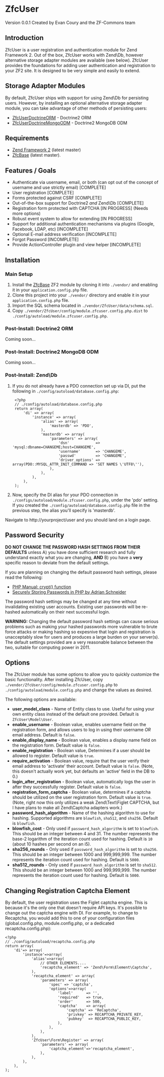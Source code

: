 ZfcUser
=======
Version 0.0.1 Created by Evan Coury and the ZF-Commons team

Introduction
------------

ZfcUser is a user registration and authentication module for Zend Framework 2.
Out of the box, ZfcUser works with Zend\Db, however alternative storage adapter
modules are available (see below). ZfcUser provides the foundations for adding
user authentication and registration to your ZF2 site. It is designed to be very
simple and easily to extend.

Storage Adapter Modules
-----------------------

By default, ZfcUser ships with support for using Zend\Db for persisting users.
However, by installing an optional alternative storage adapter module, you can
take advantage of other methods of persisting users:

- [ZfcUserDoctrineORM](https://github.com/ZF-Commons/ZfcUserDoctrineORM) - Doctrine2 ORM
- [ZfcUserDoctrineMongoODM](https://github.com/ZF-Commons/ZfcUserDoctrineMongoODM) - Doctrine2 MongoDB ODM

Requirements
------------

* [Zend Framework 2](https://github.com/zendframework/zf2) (latest master)
* [ZfcBase](https://github.com/ZF-Commons/ZfcBase) (latest master).

Features / Goals
----------------

* Authenticate via username, email, or both (can opt out of the concept of
  username and use strictly email) [COMPLETE]
* User registration [COMPLETE]
* Forms protected against CSRF [COMPLETE]
* Out-of-the-box support for Doctrine2 _and_ Zend\Db [COMPLETE]
* Registration form protected with CAPTCHA [IN PROGRESS] \(Needs more options\)
* Robust event system to allow for extending [IN PROGRESS]
* Support for additional authentication mechanisms via plugins (Google,
  Facebook, LDAP, etc) [INCOMPLETE]
* Optional E-mail address verification [INCOMPLETE]
* Forgot Password [INCOMPLETE]
* Provide ActionController plugin and view helper [INCOMPLETE]

Installation
------------

### Main Setup

1. Install the [ZfcBase](https://github.com/ZF-Commons/ZfcBase) ZF2 module
   by cloning it into `./vendor/` and enabling it in your
   `application.config.php` file.
2. Clone this project into your `./vendor/` directory and enable it in your
   `application.config.php` file.
3. Import the SQL schema located in `./vendor/ZfcUser/data/schema.sql`.
4. Copy `./vendor/ZfcUser/config/module.zfcuser.config.php.dist` to
   `./config/autoload/module.zfcuser.config.php`.

### Post-Install: Doctrine2 ORM

Coming soon...

### Post-Install: Doctrine2 MongoDB ODM

Coming soon...

### Post-Install: Zend\Db

1. If you do not already have a PDO connection set up via DI, put the following
   in `./config/autoload/database.config.php`:

        <?php
        // ./config/autoload/database.config.php
        return array(
            'di' => array(
                'instance' => array(
                    'alias' => array(
                        'masterdb' => 'PDO',
                    ),
                    'masterdb' => array(
                        'parameters' => array(
                            'dsn'            => 'mysql:dbname=CHANGEME;host=CHANGEME',
                            'username'       => 'CHANGEME',
                            'passwd'         => 'CHANGEME',
                            'driver_options' => array(PDO::MYSQL_ATTR_INIT_COMMAND => 'SET NAMES \'UTF8\''),
                        ),
                    ),
                ),
            ),
        );

2. Now, specify the DI alias for your PDO connection in
   `./configs/autoload/module.zfcuser.config.php`, under the 'pdo' setting.
   If you created the `./config/autoload/database.config.php` file in the
   previous step, the alias you'll specify is 'masterdb'.

Navigate to http://yourproject/user and you should land on a login page.

Password Security
-----------------

**DO NOT CHANGE THE PASSWORD HASH SETTINGS FROM THEIR DEFAULTS** unless A) you
have done sufficient research and fully understand exactly what you are
changing, **AND** B) you have a **very** specific reason to deviate from the
default settings.

If you are planning on changing the default password hash settings, please read
the following:

- [PHP Manual: crypt() function](http://php.net/manual/en/function.crypt.php)
- [Securely Storing Passwords in PHP by Adrian Schneider](http://www.syndicatetheory.com/labs/securely-storing-passwords-in-php)

The password hash settings may be changed at any time without invalidating
existing user accounts. Existing user passwords will be re-hashed automatically
on their next successful login.

**WARNING:** Changing the default password hash settings can cause serious
problems such as making your hashed passwords more vulnerable to brute force
attacks or making hashing so expesnive that login and registration is
unacceptably slow for users and produces a large burden on your server(s). The
default settings provided are a very reasonable balance between the two,
suitable for computing power in 2011.

Options
-------

The ZfcUser module has some options to allow you to quickly customize the basic
functionality. After installing ZfcUser, copy
`./vendor/ZfcUser/config/module.zfcuser.config.php` to
`./config/autoload/module.config.php` and change the values as desired.

The following options are available:

- **user_model_class** - Name of Entity class to use. Useful for using your own
  entity class instead of the default one provided. Default is
  `ZfcUser\Model\User`.
- **enable_username** - Boolean value, enables username field on the
  registration form, and allows users to log in using their username _OR_ email
  address.  Default is `false`.
- **enable_display_name** - Boolean value, enables a display name field on the
  registration form. Default value is `false`.
- **enable_registration** - Boolean value, Determines if a user should be
  allowed to register. Default value is `true`.
- **require_activation** - Boolean value, require that the user verify their
  email address to 'activate' their account. Default value is `false`. (Note,
  this doesn't actually work yet, but defaults an 'active' field in the DB to
  0.)
- **login_after_registration** - Boolean value, automatically logs the user in
  after they successfully register. Default value is `false`.
- **registration_form_captcha** - Boolean value, determines if a captcha should
  be utilized on the user registration form. Default value is `true`. (Note,
  right now this only utilizes a weak Zend\Text\Figlet CAPTCHA, but I have plans
  to make all Zend\Captcha adapters work.)
- **password_hash_algorithm** - Name of the hashing algorithm to use for
  hashing.  Supported algorithms are `blowfish`, `sha512`, and `sha256`. Default
  is `blowfish`.
- **blowfish_cost** - Only used if `password_hash_algorithm` is set to
  `blowfish`. This should be an integer between 4 and 31. The number represents
  the base-2 logarithm of the iteration count used for hashing.  Default is `10`
  (about 10 hashes per second on an i5).
- **sha256_rounds** - Only used if `password_hash_algorithm` is set to `sha256`.
  This should be an integer between 1000 and 999,999,999. The number represents
  the iteration count used for hashing. Default is `5000`.
- **sha512_rounds** - Only used if `password_hash_algorithm` is set to `sha512`.
  This should be an integer between 1000 and 999,999,999. The number represents
  the iteration count used for hashing. Default is `5000`.

Changing Registration Captcha Element
-------------------------------------

By default, the user registration uses the Figlet captcha engine.  This is
because it's the only one that doesn't require API keys.  It's possible to change
out the captcha engine with DI.  For example, to change to Recaptcha, you would
add this to one of your configuration files (global.config.php,
module.config.php, or a dedicated recaptcha.config.php):

    <?php
    // ./config/autoload/recaptcha.config.php
    return array(
        'di'=> array(
            'instance'=>array(
                'alias'=>array(
                    // OTHER ELEMENTS....
                    'recaptcha_element' => 'Zend\Form\Element\Captcha',
                ),
                'recaptcha_element' => array(
                    'parameters' => array(
                        'spec' => 'captcha',
                        'options'=>array(
                            'label'      => '',
                            'required'   => true,
                            'order'      => 500,
                            'captcha'    => array(
                                'captcha' => 'ReCaptcha',
                                'privkey' => RECAPTCHA_PRIVATE_KEY,
                                'pubkey'  => RECAPTCHA_PUBLIC_KEY,
                            ),
                        ),
                    ),
                ),
                'ZfcUser\Form\Register' => array(
                    'parameters' => array(
                        'captcha_element'=>'recaptcha_element',
                    ),
                ),
            ),
        ),
    );
